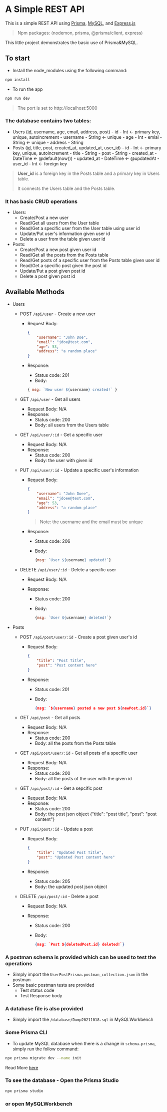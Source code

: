 # A Simple REST API

This is a simple REST API using [Prisma](https://www.prisma.io/), [MySQL](https://www.mysql.com/), and [Express.js](https://expressjs.com/)

>   Npm packages: (nodemon, prisma, @prisma/client, express)

This little project demonstrates the basic use of Prisma&MySQL.

## To start

-   Install the node_modules using the following command:

```bash
npm install
```

-   To run the app

```bash
npm run dev
```

>   The port is set to http://localhost:5000

### The database contains two tables: 

 - Users (<u>id</u>, username, age, email, address, post)
    	- id - Int <- primary key, unique, autoincrement
    	- username - String <- unique
    	- age - Int 
    	- emial - String <- unique
    	- address - String
 - Posts (<u>id</u>, title, post, created_at, updated_at, user_id)
    	- id - Int <- primary key, unique, autoincrement
    	- title - String
    	- post - String
    	- created_at - DateTime <- @default(now())
    	- updated_at - DateTime <- @updatedAt
    	- user_id - Int <- foreign key

>   **User_id** is a foreign key in the Posts table and a primary key in Users table. 
>
>   It connects the Users table and the Posts table.

### It has basic CRUD operations

-   Users:
    -   Create/Post a new user
    -   Read/Get all users from the User table
    -   Read/Get a specific user from the User table using user id
    -   Update/Put user's information given user id
    -   Delete a user from the table given user id
-   Posts:
    -   Create/Post a new post given user id
    -   Read/Get all the posts from the Posts table
    -   Read/Get posts of a specific user from the Posts table given user id
    -   Read/Get a specific post given the post id
    -   Update/Put a post given post id
    -   Delete a post given post id

## Available Methods

-   Users

    -   POST `/api/user`  - Create a new user

        -   Request Body: 

            ```json
            {
                "username": "John Doe",
                "email": "jdoe@test.com",
                "age": 53,
                "address": "a random place"
            }
            ```

        -   Response:

            -   Status code: 201
            -   Body: 

            ```js
            { msg: `New user ${username} created!` }
            ```

    -   GET `/api/user` - Get all users

        -   Request Body:  N/A
        -   Response:
            -   Status code: 200
            -   Body: all users from the Users table

    -   GET `/api/user/:id` - Get a specific user

        -   Request Body:  N/A
        -   Response:
            -   Status code: 200
            -   Body: the user with given id

    -   PUT `/api/user/:id` - Update a specific user's information

        -   Request Body:

            ```json
            {
                "username": "John Doee",
                "email": "jdoee@test.com",
                "age": 53,
                "address": "a random place"
            }
            ```

            >   Note: the username and the email must be unique

        -   Response:

            -   Status code: 206

            -   Body: 

                ```js
                {msg: `User ${username} updated!`}
                ```

    -   DELETE `/api/user/:id` - Delete a specific user

        -   Request Body:  N/A

        -   Response:

            -   Status code: 200

            -   Body: 

                ```js
                {msg: `User ${username} deleted!`}
                ```

-   Posts
    -   POST `/api/post/user/:id` - Create a post given user's id

        -   Request Body: 

            ```json
            {
                "title": "Post Title",
                "post": "Post content here"
            }
            ```

        -   Response:

            -   Status code: 201

            -   Body: 

                ```json
                {msg: `${username} posted a new post ${newPost.id}`}
                ```

    -   GET `/api/post` - Get all posts

        -   Request Body:  N/A
        -   Response:
            -   Status code: 200
            -   Body: all the posts from the Posts table

    -   GET `/api/post/user/:id` - Get all posts of a specific user

        -   Request Body:  N/A
        -   Response:
            -   Status code: 200
            -   Body: all the posts of the user with the given id

    -   GET `/api/post/:id` -  Get a sepcific post

        -   Request Body:  N/A
        -   Response:
            -   Status code: 200
            -   Body: the post json object {"title": "post title", "post": "post content"}

    -   PUT `/api/post/:id` -  Update a post

        -   Request Body: 

            ```json
            {
                "title": "Updated Post Title",
                "post": "Updated Post content here"
            }
            ```

        -   Response:

            -   Status code: 205
            -   Body: the updated post json object

    -   DELETE `/api/post/:id` - Delete a post

        -   Request Body:  N/A

        -   Response:

            -   Status code: 200

            -   Body: 

                ```json
                {msg: `Post ${deletedPost.id} deleted!`}
                ```

### A postman schema is provided which can be used to test the operations

-   Simply import the `UserPostPrisma.postman_collection.json` in the postman
-   Some basic postman tests are provided
    -   Test status code
    -   Test Response body

### A database file is also provided

-   Simply import the `/database/Dump20211018.sql` in MySQLWorkbench

### Some Prisma CLI

-   To update MySQL database when there is a change in `schema.prisma`, simply run the follow command:

```bash
npx prisma migrate dev --name init 
```

Read More [here](https://www.prisma.io/docs/concepts/components/prisma-migrate)

### To see the database - Open the Prisma Studio 

```bash
npx prisma studio       
```

### or open MySQLWorkbench